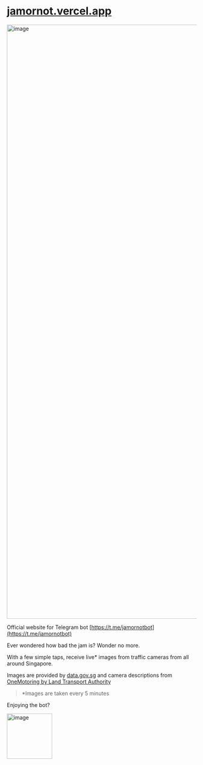 # [jamornot.vercel.app](jamornot.vercel.app)

<img width="1573" alt="image" src="https://github.com/russellkua/jamornot-site/assets/34262970/e21a2445-7d59-47b7-aedb-c3a8c27d1ea3">

Official website for Telegram bot [https://t.me/jamornotbot](https://t.me/jamornotbot)

Ever wondered how bad the jam is? Wonder no more.

With a few simple taps, receive live* images from traffic cameras from all around Singapore.

Images are provided by [data.gov.sg](data.gov.sg) and camera descriptions from [OneMotoring by Land Transport Authority](onemotoring.lta.gov.sg)

> *Images are taken every 5 minutes

Enjoying the bot?

[<img width="120" alt="image" src="https://github.com/russellkua/jamornot-site/assets/34262970/3e7e054b-3189-400c-95e5-c011b95ea173">](https://www.buymeacoffee.com/ugwthivstr)
